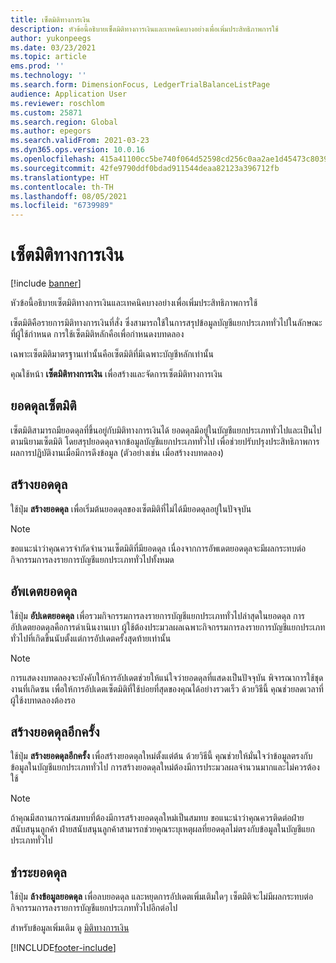 ```yaml
---
title: เซ็ตมิติทางการเงิน
description: หัวข้อนี้อธิบายเซ็ตมิติทางการเงินและเทคนิคบางอย่างเพื่อเพิ่มประสิทธิภาพการใช้
author: yukonpeegs
ms.date: 03/23/2021
ms.topic: article
ems.prod: ''
ms.technology: ''
ms.search.form: DimensionFocus, LedgerTrialBalanceListPage
audience: Application User
ms.reviewer: roschlom
ms.custom: 25871
ms.search.region: Global
ms.author: epegors
ms.search.validFrom: 2021-03-23
ms.dyn365.ops.version: 10.0.16
ms.openlocfilehash: 415a41100cc5be740f064d52598cd256c0aa2ae1d45473c8039bdc6e22381b3c
ms.sourcegitcommit: 42fe9790ddf0bdad911544deaa82123a396712fb
ms.translationtype: HT
ms.contentlocale: th-TH
ms.lasthandoff: 08/05/2021
ms.locfileid: "6739989"
---
```

# <a name="financial-dimension-sets"></a>เซ็ตมิติทางการเงิน

[!include [banner](../includes/banner.md)]

หัวข้อนี้อธิบายเซ็ตมิติทางการเงินและเทคนิคบางอย่างเพื่อเพิ่มประสิทธิภาพการใช้

เซ็ตมิติคือรายการมิติทางการเงินที่สั่ง ซึ่งสามารถใช้ในการสรุปข้อมูลบัญชีแยกประเภททั่วไปในลักษณะที่ผู้ใช้กําหนด การใช้เซ็ตมิติหลักคือเพื่อกําหนดงบทดลอง

เฉพาะเซ็ตมิติมาตรฐานเท่านั้นคือเซ็ตมิติที่มีเฉพาะบัญชีหลักเท่านั้น

คุณใช้หน้า **เซ็ตมิติทางการเงิน** เพื่อสร้างและจัดการเซ็ตมิติทางการเงิน

## <a name="dimension-set-balances"></a>ยอดดุลเซ็ตมิติ

เซ็ตมิติสามารถมียอดดุลที่ขึ้นอยู่กับมิติทางการเงินได้ ยอดดุลมีอยู่ในบัญชีแยกประเภททั่วไปและเป็นไปตามนิยามเซ็ตมิติ โดยสรุปยอดดุลจากข้อมูลบัญชีแยกประเภททั่วไป เพื่อช่วยปรับปรุงประสิทธิภาพการผลการปฏิบัติงานเมื่อมีการดึงข้อมูล (ตัวอย่างเช่น เมื่อสร้างงบทดลอง)

## <a name="create-balances"></a>สร้างยอดดุล

ใช้ปุ่ม **สร้างยอดดุล** เพื่อเริ่มต้นยอดดุลของเซ็ตมิติที่ไม่ได้มียอดดุลอยู่ในปัจจุบัน

> [!NOTE]
> ขอแนะนำว่าคุณควรจํากัดจํานวนเซ็ตมิติที่มียอดดุล เนื่องจากการอัพเดตยอดดุลจะมีผลกระทบต่อกิจกรรมการลงรายการบัญชีแยกประเภททั่วไปทั้งหมด

## <a name="update-balances"></a>อัพเดตยอดดุล

ใช้ปุ่ม **อัปเดตยอดดุล** เพื่อรวมกิจกรรมการลงรายการบัญชีแยกประเภททั่วไปล่าสุดในยอดดุล การอัปเดตยอดดุลคือการดําเนินงานเบา ผู้ใช้ต้องประมวลผลเฉพาะกิจกรรมการลงรายการบัญชีแยกประเภททั่วไปที่เกิดขึ้นนับตั้งแต่การอัปเดตครั้งสุดท้ายเท่านั้น

> [!NOTE]
> การแสดงงบทดลองจะบังคับให้การอัปเดตช่วยให้แน่ใจว่ายอดดุลที่แสดงเป็นปัจจุบัน พิจารณาการใช้ชุดงานที่เกิดซน เพื่อให้การอัปเดตเซ็ตมิติที่ใช้บ่อยที่สุดของคุณได้อย่างรวดเร็ว ด้วยวิธีนี้ คุณช่วยลดเวลาที่ผู้ใช้งบทดลองต้องรอ

## <a name="rebuild-balances"></a>สร้างยอดดุลอีกครั้ง

ใช้ปุ่ม **สร้างยอดดุลอีกครั้ง** เพื่อสร้างยอดดุลใหม่ตั้งแต่ต้น ด้วยวิธีนี้ คุณช่วยให้มั่นใจว่าข้อมูลตรงกับข้อมูลในบัญชีแยกประเภททั่วไป การสร้างยอดดุลใหม่ต้องมีการประมวลผลจำนวนมากและไม่ควรต้องใช้

> [!NOTE]
> ถ้าคุณมีสถานการณ์สมทบที่ต้องมีการสร้างยอดดุลใหม่เป็นสมทบ ขอแนะนำว่าคุณควรติดต่อฝ่ายสนับสนุนลูกค้า ฝ่ายสนับสนุนลูกค้าสามารถช่วยคุณระบุเหตุผลที่ยอดดุลไม่ตรงกับข้อมูลในบัญชีแยกประเภททั่วไป

## <a name="clear-balances"></a>ชำระยอดดุล

ใช้ปุ่ม **ล้างข้อมูลยอดดุล** เพื่อลบยอดดุล และหยุดการอัปเดตเพิ่มเติมใดๆ เซ็ตมิติจะไม่มีผลกระทบต่อกิจกรรมการลงรายการบัญชีแยกประเภททั่วไปอีกต่อไป

สำหรับข้อมูลเพิ่มเติม ดู [มิติทางการเงิน](financial-dimensions.md)

[!INCLUDE[footer-include](../../includes/footer-banner.md)]
